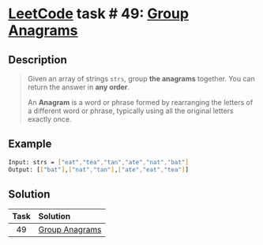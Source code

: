 # [LeetCode][leetcode] task # 49: [Group Anagrams][task]

Description
-----------

> Given an array of strings `strs`, group **the anagrams** together.
> You can return the answer in **any order**.
> 
> An **Anagram** is a word or phrase formed
> by rearranging the letters of a different word or phrase,
> typically using all the original letters exactly once.

Example
-------

```sh
Input: strs = ["eat","tea","tan","ate","nat","bat"]
Output: [["bat"],["nat","tan"],["ate","eat","tea"]]
```

Solution
--------

| Task | Solution                   |
|:----:|:---------------------------|
|  49  | [Group Anagrams][solution] |


[leetcode]: <http://leetcode.com/>
[task]: <https://leetcode.com/problems/group-anagrams/>
[solution]: <https://github.com/wellaxis/praxis-leetcode/blob/main/src/main/java/com/witalis/praxis/leetcode/task/h1/p49/option/Practice.java>
